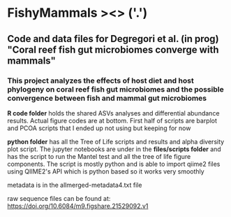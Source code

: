 # FishyMammals ><>  ('.') 
## Code and data files for Degregori et al. (in prog) "Coral reef fish gut microbiomes converge with mammals"
### This project analyzes the effects of host diet and host phylogeny on coral reef fish gut microbiomes and the possible convergence between fish and mammal gut microbiomes 

**R code folder** holds the shared ASVs analyses and differential abundance results. Actual figure codes are at bottom. First half of scripts are barplot and PCOA scripts that I ended up not using but keeping for now

**python folder** has all the Tree of Life scripts and results and alpha diversity plot script. The jupyter notebooks are under in the **files/scripts folder** and has the script to run the Mantel test and all the tree of life figure components. The script is mostly python and is able to import qiime2 files using QIIME2's API which is python based so it works very smoothly 

metadata is in the allmerged-metadata4.txt file

raw sequence files can be found at: https://doi.org/10.6084/m9.figshare.21529092.v1
